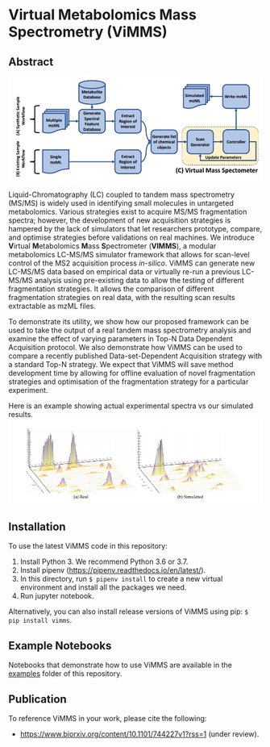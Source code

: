 Virtual Metabolomics Mass Spectrometry (ViMMS)
==============================================

Abstract
--------

![ViMMS Schematic](images/schematic.png?raw=true "ViMMS Schematic")

Liquid-Chromatography (LC) coupled to tandem mass spectrometry (MS/MS) is widely used in identifying small molecules in
untargeted metabolomics. Various strategies exist to acquire MS/MS fragmentation spectra; however, the development of 
new acquisition strategies is hampered by the lack of simulators that let researchers prototype, compare, and optimise 
strategies before validations on real machines. We introduce **V**irtual **M**etabolomics **M**ass **S**pectrometer 
(**VIMMS**), a modular metabolomics LC-MS/MS simulator framework that allows for scan-level control of the MS2 acquisition 
process *in-silico*. ViMMS can generate new LC-MS/MS data based on empirical data or virtually re-run a previous LC-MS/MS 
analysis using pre-existing data to allow the testing of different fragmentation strategies. It allows the 
comparison of different fragmentation strategies on real data, with the resulting scan results extractable as mzML files. 

To demonstrate its utility, we show how our proposed framework can be used to take the output of a real tandem mass 
spectrometry analysis and examine the effect of varying parameters in Top-N Data Dependent Acquisition protocol. 
We also demonstrate how ViMMS can be used to compare a recently published Data-set-Dependent Acquisition strategy with 
a standard Top-N strategy. We expect that ViMMS will save method development time by allowing for offline evaluation of 
novel fragmentation strategies and optimisation of the fragmentation strategy for a particular experiment.

Here is an example showing actual experimental spectra vs our simulated results.
![Example Spectra](images/spectra.png?raw=true "Example Spectra")

Installation
------------

To use the latest ViMMS code in this repository:

1. Install Python 3. We recommend Python 3.6 or 3.7.
2. Install pipenv (https://pipenv.readthedocs.io/en/latest/).
3. In this directory, run `$ pipenv install` to create a new virtual environment and install all the packages we need.
4. Run jupyter notebook. 

Alternatively, you can also install release versions of ViMMS using pip: `$ pip install vimms`. 

Example Notebooks
--------

Notebooks that demonstrate how to use ViMMS are available in the [examples](https://github.com/sdrogers/vimms/tree/master/examples) folder of this repository.

Publication
------------

To reference ViMMS in your work, please cite the following:
- https://www.biorxiv.org/content/10.1101/744227v1?rss=1 (under review).